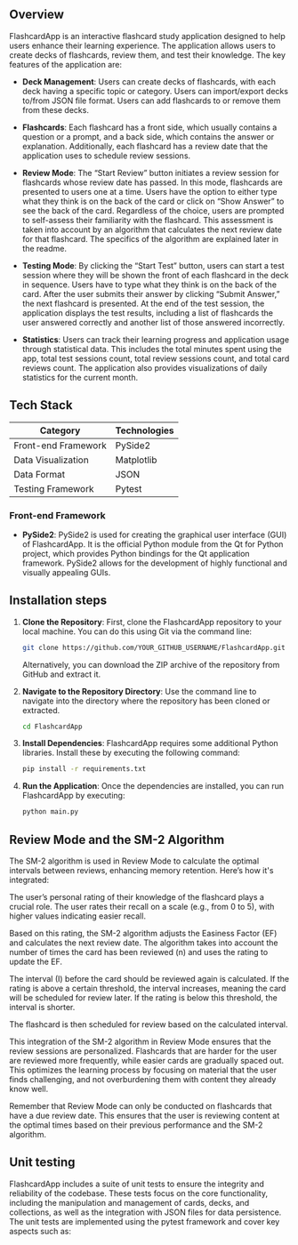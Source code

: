 ## Overview

FlashcardApp is an interactive flashcard study application designed to help users enhance their learning experience. The application allows users to create decks of flashcards, review them, and test their knowledge. The key features of the application are:

- **Deck Management**: Users can create decks of flashcards, with each deck having a specific topic or category. Users can import/export decks to/from JSON file format. Users can add flashcards to or remove them from these decks. 

- **Flashcards**: Each flashcard has a front side, which usually contains a question or a prompt, and a back side, which contains the answer or explanation. Additionally, each flashcard has a review date that the application uses to schedule review sessions.

- **Review Mode**: The “Start Review” button initiates a review session for flashcards whose review date has passed. In this mode, flashcards are presented to users one at a time. Users have the option to either type what they think is on the back of the card or click on “Show Answer” to see the back of the card. Regardless of the choice, users are prompted to self-assess their familiarity with the flashcard. This assessment is taken into account by an algorithm that calculates the next review date for that flashcard. The specifics of the algorithm are explained later in the readme. 

- **Testing Mode**: By clicking the “Start Test” button, users can start a test session where they will be shown the front of each flashcard in the deck in sequence. Users have to type what they think is on the back of the card. After the user submits their answer by clicking “Submit Answer,” the next flashcard is presented. At the end of the test session, the application displays the test results, including a list of flashcards the user answered correctly and another list of those answered incorrectly.

- **Statistics**: Users can track their learning progress and application usage through statistical data. This includes the total minutes spent using the app, total test sessions count, total review sessions count, and total card reviews count. The application also provides visualizations of daily statistics for the current month.


## Tech Stack

| Category           | Technologies               |
| ------------------ | -------------------------- |
| Front-end Framework | PySide2                   |
| Data Visualization  | Matplotlib                |
| Data Format         | JSON                      |
| Testing Framework   | Pytest                    |

### Front-end Framework
- **PySide2**: PySide2 is used for creating the graphical user interface (GUI) of FlashcardApp. It is the official Python module from the Qt for Python project, which provides Python bindings for the Qt application framework. PySide2 allows for the development of highly functional and visually appealing GUIs.


## Installation steps

1. **Clone the Repository**: First, clone the FlashcardApp repository to your local machine. You can do this using Git via the command line:

    ```sh
    git clone https://github.com/YOUR_GITHUB_USERNAME/FlashcardApp.git
    ```

    Alternatively, you can download the ZIP archive of the repository from GitHub and extract it.

2. **Navigate to the Repository Directory**: Use the command line to navigate into the directory where the repository has been cloned or extracted.

    ```sh
    cd FlashcardApp
    ```

3. **Install Dependencies**: FlashcardApp requires some additional Python libraries. Install these by executing the following command:

    ```sh
    pip install -r requirements.txt
    ```

4. **Run the Application**: Once the dependencies are installed, you can run FlashcardApp by executing:

    ```sh
    python main.py
    ```


## Review Mode and the SM-2 Algorithm

The SM-2 algorithm is used in Review Mode to calculate the optimal intervals between reviews, enhancing memory retention. Here’s how it's integrated:

The user’s personal rating of their knowledge of the flashcard plays a crucial role. The user rates their recall on a scale (e.g., from 0 to 5), with higher values indicating easier recall.

Based on this rating, the SM-2 algorithm adjusts the Easiness Factor (EF) and calculates the next review date. The algorithm takes into account the number of times the card has been reviewed (n) and uses the rating to update the EF.

The interval (I) before the card should be reviewed again is calculated. If the rating is above a certain threshold, the interval increases, meaning the card will be scheduled for review later. If the rating is below this threshold, the interval is shorter.

The flashcard is then scheduled for review based on the calculated interval.

This integration of the SM-2 algorithm in Review Mode ensures that the review sessions are personalized. Flashcards that are harder for the user are reviewed more frequently, while easier cards are gradually spaced out. This optimizes the learning process by focusing on material that the user finds challenging, and not overburdening them with content they already know well.

Remember that Review Mode can only be conducted on flashcards that have a due review date. This ensures that the user is reviewing content at the optimal times based on their previous performance and the SM-2 algorithm.


## Unit testing

FlashcardApp includes a suite of unit tests to ensure the integrity and reliability of the codebase. These tests focus on the core functionality, including the manipulation and management of cards, decks, and collections, as well as the integration with JSON files for data persistence. The unit tests are implemented using the pytest framework and cover key aspects such as:
